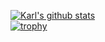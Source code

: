  
[![Karl's github stats](https://github-readme-stats.vercel.app/api?username=jae637&show_icons=true&theme=radical)](https://github.com/anuraghazra/github-readme-stats)
<br>
[![trophy](https://github-profile-trophy.vercel.app/?username=jae637&theme=onedark)](https://github.com/anuraghazra/github-profile-trophy)
